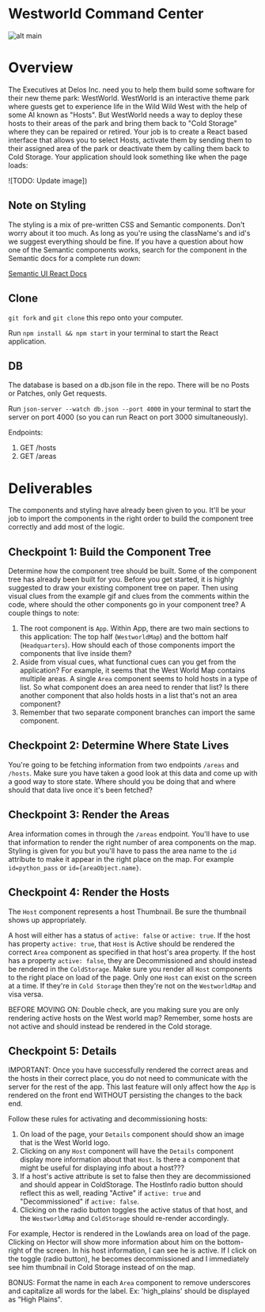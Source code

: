 # Westworld Command Center

![alt main](https://cdn-images-1.medium.com/max/2000/1*BnjGd8N6zu9-Fe6stEJDEg.png)


Overview
========
The Executives at Delos Inc. need you to help them build some software for their new theme park: WestWorld. WestWorld is an interactive theme park where guests get to experience life in the Wild Wild West with the help of some AI known as "Hosts". But WestWorld needs a way to deploy these hosts to their areas of the park and bring them back to "Cold Storage" where they can be repaired or retired. Your job is to create a React based interface that allows you to select Hosts, activate them by sending them to their assigned area of the park or deactivate them by calling them back to Cold Storage. Your application should look something like when the page loads:

![TODO: Update image])

Note on Styling
---------------
The styling is a mix of pre-written CSS and Semantic components. Don't worry about it too much. As long as you're using the className's and id's we suggest everything should be fine. If you have a question about how one of the Semantic components works, search for the component in the Semantic docs for a complete run down:

[Semantic UI React Docs](https://react.semantic-ui.com/)

Clone
-----
`git fork` and `git clone` this repo onto your computer.

Run `npm install && npm start` in your terminal to start the React application.

DB
--
The database is based on a db.json file in the repo. There will be no Posts or Patches, only Get requests.

Run `json-server --watch db.json --port 4000` in your terminal to start the server on port 4000 (so you can run React on port 3000 simultaneously).

Endpoints:
1. GET /hosts
2. GET /areas


Deliverables
============

The components and styling have already been given to you. It'll be your job to import the components in the right order to build the component tree correctly and add most of the logic.

Checkpoint 1: Build the Component Tree
--------------------------------------
Determine how the component tree should be built. Some of the component tree has already been built for you. Before you get started, it is highly suggested to draw your existing component tree on paper. Then using visual clues from the example gif and clues from the comments within the code, where should the other components go in your component tree? A couple things to note:

1. The root component is `App`. Within App, there are two main sections to this application: The top half (`WestworldMap`) and the bottom half (`Headquarters`). How should each of those components import the components that live inside them?
2. Aside from visual cues, what functional cues can you get from the application? For example, it seems that the  West World Map contains multiple areas. A single `Area` component seems to hold hosts in a type of list. So what component does an area need to render that list? Is there another component that also holds hosts in a list that's not an area component?
3. Remember that two separate component branches can import the same component.

Checkpoint 2: Determine Where State Lives
-----------------------------------------
You're going to be fetching information from two endpoints `/areas` and `/hosts`. Make sure you have taken a good look at this data and come up with a good way to store state. Where should you be doing that and where should that data live once it's been fetched?

Checkpoint 3: Render the Areas
------------------------------
Area information comes in through the `/areas` endpoint. You'll have to use that information to render the right number of area components on the map. Styling is given for you but you'll have to pass the area name to the `id` attribute to make it appear in the right place on the map. For example `id=python_pass` or `id={areaObject.name}`.

Checkpoint 4: Render the Hosts
------------------------------
The `Host` component represents a host Thumbnail. Be sure the thumbnail shows up appropriately.

A host will either has a status of `active: false` or `active: true`. If the host has property `active: true`, that `Host` is Active should be rendered the correct `Area` component as specified in that host's area property. If the host has a property `active: false`, they are Decommissioned and should instead be rendered in the `ColdStorage`. Make sure you render all `Host` components to the right place on load of the page. Only one `Host` can exist on the screen at a time. If they're in `Cold Storage` then they're not on the `WestworldMap` and visa versa.

BEFORE MOVING ON: Double check, are you making sure you are only rendering active hosts on the West world map? Remember, some hosts are not active and should instead be rendered in the Cold storage.

Checkpoint 5: Details
---------------------------
IMPORTANT: Once you have successfully rendered the correct areas and the hosts in their correct place, you do not need to communicate with the server for the rest of the app. This last feature will only affect how the `App` is rendered on the front end WITHOUT persisting the changes to the back end.

Follow these rules for activating and decommissioning hosts:

1. On load of the page, your `Details` component should show an image that is the West World logo.
2. Clicking on any `Host` component will have the `Details` component display more information about that `Host`. Is there a component that might be useful for displaying info about a host???
3. If a host's active attribute is set to false then they are decommissioned and should appear in ColdStorage. The HostInfo radio button should reflect this as well, reading "Active" if `active: true` and "Decommissioned" if `active: false`.
4. Clicking on the radio button toggles the active status of that host, and the `WestworldMap` and `ColdStorage` should re-render accordingly.

For example, Hector is rendered in the Lowlands area on load of the page. Clicking on Hector will show more information about him on the bottom-right of the screen. In his host information, I can see he is active. If I click on the toggle (radio button), he becomes decommissioned and I immediately see him thumbnail in Cold Storage instead of on the map.

BONUS: Format the name in each `Area` component to remove underscores and capitalize all words for the label. Ex: 'high_plains' should be displayed as "High Plains".
